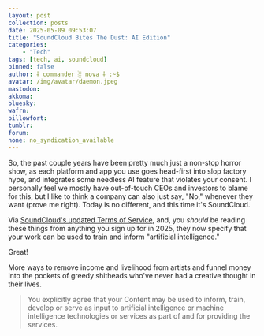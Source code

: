 ```yaml
---
layout: post
collection: posts
date: 2025-05-09 09:53:07
title: "SoundCloud Bites The Dust: AI Edition"
categories:
    - "Tech"
tags: [tech, ai, soundcloud]
pinned: false
author: ⸸ commander ░ nova ⸸ :~$
avatar: /img/avatar/daemon.jpeg
mastodon: 
akkoma: 
bluesky: 
wafrn: 
pillowfort: 
tumblr: 
forum: 
none: no_syndication_available 
---
```

So, the past couple years have been pretty much just a non-stop horror show, as each platform and app you use goes head-first into slop factory hype, and integrates some needless AI feature that violates your consent. I personally feel we mostly have out-of-touch CEOs and investors to blame for this, but I like to think a company can also just say, "No," whenever they want (prove me right). Today is no different, and this time it's SoundCloud.

Via <a href="" target="_blank">SoundCloud's updated Terms of Service</a>, and, you *should* be reading these things from anything you sign up for in 2025, they now specify that your work can be used to train and inform "artificial intelligence."

Great!

More ways to remove income and livelihood from artists and funnel money into the pockets of greedy shitheads who've never had a creative thought in their lives.

<blockquote>
You explicitly agree that your Content may be used to inform, train, develop or serve as input to artificial intelligence or machine intelligence technologies or services as part of and for providing the services.
</blockquote>

